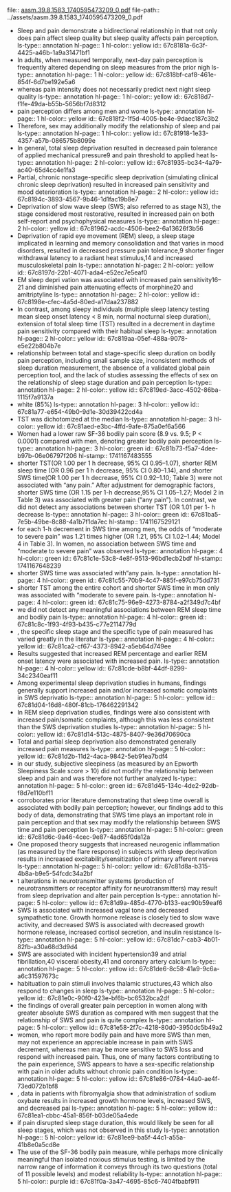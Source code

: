 file:: [aasm.39.8.1583_1740595473209_0.pdf](../assets/aasm.39.8.1583_1740595473209_0.pdf)
file-path:: ../assets/aasm.39.8.1583_1740595473209_0.pdf

- Sleep and pain demonstrate a bidirectional relationship in that not only does pain affect sleep quality but sleep quality affects pain perception.
  ls-type:: annotation
  hl-page:: 1
  hl-color:: yellow
  id:: 67c8181a-6c3f-4425-a46b-1a9a31471bf1
- In adults, when measured temporally, next-day pain perception is frequently altered depending on sleep measures from the prior nigh
  ls-type:: annotation
  hl-page:: 1
  hl-color:: yellow
  id:: 67c818bf-caf8-461e-854f-6d7be192e5a6
- whereas pain intensity does not necessarily predict next night sleep quality
  ls-type:: annotation
  hl-page:: 1
  hl-color:: yellow
  id:: 67c818d7-f1fe-49da-b55b-5656bf7d8312
- pain perception differs among men and wome
  ls-type:: annotation
  hl-page:: 1
  hl-color:: yellow
  id:: 67c818f2-1f5d-4005-be4e-9daec187c3b2
- Therefore, sex may additionally modify the relationship of sleep and pai
  ls-type:: annotation
  hl-page:: 1
  hl-color:: yellow
  id:: 67c81918-1e33-4357-a57b-086575b8099e
- In general, total sleep deprivation resulted in decreased pain tolerance of applied mechanical pressure9 and pain threshold to applied heat
  ls-type:: annotation
  hl-page:: 2
  hl-color:: yellow
  id:: 67c81935-bc34-4a79-ac40-65d4cc4e1fa3
- Partial, chronic nonstage-specific sleep deprivation (simulating clinical chronic sleep deprivation) resulted in increased pain sensitivity and mood deterioration
  ls-type:: annotation
  hl-page:: 2
  hl-color:: yellow
  id:: 67c8194c-3893-4567-9b46-1d1fac19b8e7
- Deprivation of slow wave sleep (SWS; also referred to as stage N3), the stage considered most restorative, resulted in increased pain on both self-report and psychophysical measures
  ls-type:: annotation
  hl-page:: 2
  hl-color:: yellow
  id:: 67c81962-acdc-4506-bee2-6a13626f3b56
- Deprivation of rapid eye movement (REM) sleep, a sleep stage implicated in learning and memory consolidation and that varies in mood disorders, resulted in decreased pressure pain tolerance,9 shorter finger withdrawal latency to a radiant heat stimulus,14 and increased musculoskeletal pain
  ls-type:: annotation
  hl-page:: 2
  hl-color:: yellow
  id:: 67c8197d-22b1-4071-ada4-e52ec7e5eaf0
- EM sleep depri vation was associated with increased pain sensitivity16–21 and diminished pain attenuating effects of morphine20 and amitriptyline
  ls-type:: annotation
  hl-page:: 2
  hl-color:: yellow
  id:: 67c8198e-cfec-4a5d-80ed-a17daa237882
- In contrast, among sleepy individuals (multiple sleep latency testing mean sleep onset latency < 8 min, normal nocturnal sleep duration), extension of total sleep time (TST) resulted in a decrement in daytime pain sensitivity compared with their habitual sleep
  ls-type:: annotation
  hl-page:: 2
  hl-color:: yellow
  id:: 67c819aa-05ef-488a-9078-e5e22b804b7e
- relationship between total and stage-specific sleep duration on bodily pain perception, including small sample size, inconsistent methods of sleep duration measurement, the absence of a validated global pain perception tool, and the lack of studies assessing the effects of sex on the relationship of sleep stage duration and pain perception
  ls-type:: annotation
  hl-page:: 2
  hl-color:: yellow
  id:: 67c819ed-3acc-4502-86ba-1115f7a9137a
- white (85%)
  ls-type:: annotation
  hl-page:: 3
  hl-color:: yellow
  id:: 67c81a77-e654-49b0-9d1e-30d39422cd4a
- TST was dichotomized at the median
  ls-type:: annotation
  hl-page:: 3
  hl-color:: yellow
  id:: 67c81aed-e3bc-4ffd-9afe-875a0ef6a566
- Women had a lower raw SF-36 bodily pain score (8.9 vs. 9.5; P < 0.0001) compared with men, denoting greater bodily pain perception
  ls-type:: annotation
  hl-page:: 3
  hl-color:: green
  id:: 67c81b73-f5a7-4dee-b97b-06e06797f206
  hl-stamp:: 1741167483555
- shorter TST(OR 1.00 per 1 h decrease, 95% CI 0.95–1.07), shorter REM sleep time (OR 0.96 per 1 h decrease, 95% CI 0.80–1.14), and shorter SWS time(OR 1.00 per 1 h decrease, 95% CI 0.92–1.10; Table 3) were not associated with “any pain.” After adjustment for demographic factors, shorter SWS time (OR 1.15 per 1-h decrease,95% CI 1.05–1.27; Model 2 in Table 3) was associated with greater pain (“any pain”). In contrast, we did not detect any associations between shorter TST (OR 1.01 per 1- h decrease
  ls-type:: annotation
  hl-page:: 3
  hl-color:: green
  id:: 67c81ba5-7e5b-49be-8c88-4a1b7f1da7ec
  hl-stamp:: 1741167529121
- for each 1-h decrement in SWS time among men, the odds of “moderate to severe pain” was 1.21 times higher (OR 1.21, 95% CI 1.02–1.44; Model 4 in Table 3). In women, no association between SWS time and “moderate to severe pain” was observed
  ls-type:: annotation
  hl-page:: 4
  hl-color:: green
  id:: 67c81c1e-53c8-4e8f-9513-96bd1ecb2bdf
  hl-stamp:: 1741167648239
- shorter SWS time was associated with“any pain.
  ls-type:: annotation
  hl-page:: 4
  hl-color:: green
  id:: 67c81c55-70b9-4c47-885f-e97cb75dd731
- shorter TST among the entire cohort and shorter SWS time in men only was associated with “moderate to severe pain.
  ls-type:: annotation
  hl-page:: 4
  hl-color:: green
  id:: 67c81c75-96e9-4273-8784-a2f349d7c4bf
- we did not detect any meaningful associations between REM sleep time and bodily pain
  ls-type:: annotation
  hl-page:: 4
  hl-color:: green
  id:: 67c81c8c-1f93-4f93-b435-c77e2114779d
- , the specific sleep stage and the specific type of pain measured has varied greatly in the literatur
  ls-type:: annotation
  hl-page:: 4
  hl-color:: yellow
  id:: 67c81ca2-cf67-4373-8942-a5eb64d749ee
- Results suggested that increased REM percentage and earlier REM onset latency were associated with increased pain.
  ls-type:: annotation
  hl-page:: 4
  hl-color:: yellow
  id:: 67c81cde-b8bf-44df-8299-34c2340eaf11
- Among experimental sleep deprivation studies in humans, findings generally support increased pain and/or increased somatic complaints in SWS deprivatio
  ls-type:: annotation
  hl-page:: 5
  hl-color:: yellow
  id:: 67c81d04-16d8-480f-81cb-176462291342
- In REM sleep deprivation studies, findings were also consistent with increased pain/somatic complaints, although this was less consistent than the SWS deprivation studies
  ls-type:: annotation
  hl-page:: 5
  hl-color:: yellow
  id:: 67c81d14-513c-4875-8407-9e36d70690ca
- Total and partial sleep deprivation also demonstrated generally increased pain measures
  ls-type:: annotation
  hl-page:: 5
  hl-color:: yellow
  id:: 67c81d2b-11d2-4aca-9842-5eb91ea7bdf4
- in our study, subjective sleepiness (as measured by an Epworth Sleepiness Scale score > 10) did not modify the relationship between sleep and pain and was therefore not further analyzed
  ls-type:: annotation
  hl-page:: 5
  hl-color:: green
  id:: 67c81d45-134c-4de2-92db-f8d7e110bf11
- corroborates prior literature demonstrating that sleep time overall is associated with bodily pain perception; however, our findings add to this body of data, demonstrating that SWS time plays an important role in pain perception and that sex may modify the relationship between SWS time and pain perception
  ls-type:: annotation
  hl-page:: 5
  hl-color:: green
  id:: 67c81d6c-9a46-4cec-9e87-4ad65f0da12a
- One proposed theory suggests that increased neurogenic inflammation (as measured by the flare response) in subjects with sleep deprivation results in increased excitability/sensitization of primary afferent nerves
  ls-type:: annotation
  hl-page:: 5
  hl-color:: yellow
  id:: 67c81d8a-b315-4b8a-b9e5-54fcdc34a2bf
- t alterations in neurotransmitter systems (production of neurotransmitters or receptor affinity for neurotransmitters) may result from sleep deprivation and alter pain perception
  ls-type:: annotation
  hl-page:: 5
  hl-color:: yellow
  id:: 67c81d9a-485d-4770-b133-eac90b59eaf6
- SWS is associated with increased vagal tone and decreased sympathetic tone. Growth hormone release is closely tied to slow wave activity, and decreased SWS is associated with decreased growth hormone release, increased cortisol secretion, and insulin resistance
  ls-type:: annotation
  hl-page:: 5
  hl-color:: yellow
  id:: 67c81dc7-cab3-4b01-82fb-a30a68d3d9d4
- SWS are associated with incident hypertension39 and atrial fibrillation,40 visceral obesity,41 and coronary artery calcium
  ls-type:: annotation
  hl-page:: 5
  hl-color:: yellow
  id:: 67c81de6-8c58-41a9-9c6a-a6c31597673c
- habituation to pain stimuli involves thalamic structures,43 which also respond to changes in sleep
  ls-type:: annotation
  hl-page:: 5
  hl-color:: yellow
  id:: 67c81e0c-90f0-423e-bf6b-bc6532bca2df
- the findings of overall greater pain perception in women along with greater absolute SWS duration as compared with men suggest that the relationship of SWS and pain is quite complex
  ls-type:: annotation
  hl-page:: 5
  hl-color:: yellow
  id:: 67c81e58-2f7c-4218-80d0-3950dc5b49a2
- women, who report more bodily pain and have more SWS than men, may not experience an appreciable increase in pain with SWS decrement, whereas men may be more sensitive to SWS loss and respond with increased pain. Thus, one of many factors contributing to the pain experience, SWS appears to have a sex-specific relationship with pain in older adults without chronic pain condition
  ls-type:: annotation
  hl-page:: 5
  hl-color:: yellow
  id:: 67c81e86-0784-44a0-ae4f-73ed072b1bf8
- , data in patients with fibromyalgia show that administration of sodium oxybate results in increased growth hormone levels, increased SWS, and decreased pai
  ls-type:: annotation
  hl-page:: 5
  hl-color:: yellow
  id:: 67c81ea1-cbbc-45a1-856f-b03de05a4ede
- if pain disrupted sleep stage duration, this would likely be seen for all sleep stages, which was not observed in this study
  ls-type:: annotation
  hl-page:: 5
  hl-color:: yellow
  id:: 67c81ee9-ba5f-44c1-a55a-41b8e0a5cd8e
- The use of the SF-36 bodily pain measure, while perhaps more clinically meaningful than isolated noxious stimulus testing, is limited by the narrow range of information it conveys through its two questions (total of 11 possible levels) and modest reliability
  ls-type:: annotation
  hl-page:: 5
  hl-color:: purple
  id:: 67c81f0a-3a47-4695-85c6-7404fbabf911